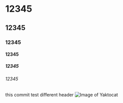 # 12345
## 12345
### 12345
#### 12345
##### 12345
###### 12345
this commit test different header
![Image of Yaktocat](https://octodex.github.com/images/yaktocat.png)
